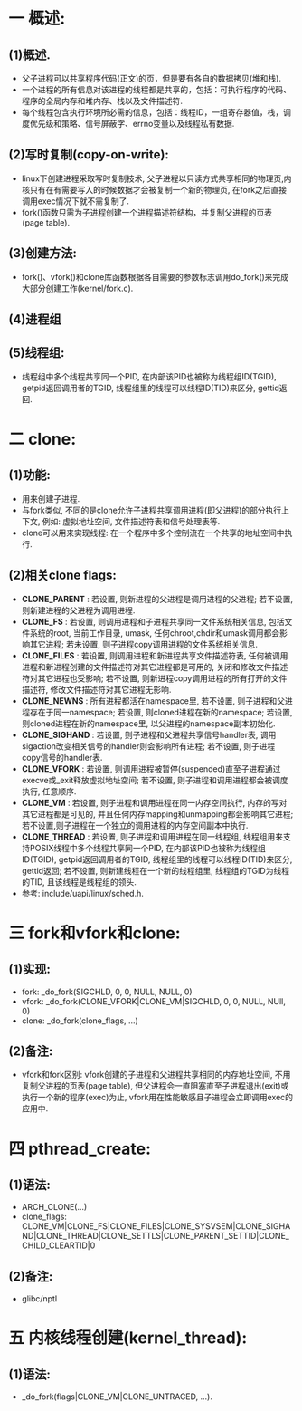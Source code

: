 # 一 概述:
## (1)概述.
- 父子进程可以共享程序代码(正文)的页，但是要有各自的数据拷贝(堆和栈).
- 一个进程的所有信息对该进程的线程都是共享的，包括：可执行程序的代码、程序的全局内存和堆内存、栈以及文件描述符.
- 每个线程包含执行环境所必需的信息，包括：线程ID，一组寄存器值，栈，调度优先级和策略、信号屏蔽字、errno变量以及线程私有数据.

## (2)写时复制(copy-on-write):
- linux下创建进程采取写时复制技术, 父子进程以只读方式共享相同的物理页,内核只有在有需要写入的时候数据才会被复制一个新的物理页, 在fork之后直接调用exec情况下就不需复制了.
- fork()函数只需为子进程创建一个进程描述符结构，并复制父进程的页表(page table).

## (3)创建方法:
- fork()、vfork()和clone库函数根据各自需要的参数标志调用do_fork()来完成大部分创建工作(kernel/fork.c).

## (4)进程组

## (5)线程组:
- 线程组中多个线程共享同一个PID, 在内部该PID也被称为线程组ID(TGID), getpid返回调用者的TGID, 线程组里的线程可以线程ID(TID)来区分, gettid返回.

# 二 clone:
## (1)功能:
- 用来创建子进程.
- 与fork类似, 不同的是clone允许子进程共享调用进程(即父进程)的部分执行上下文, 例如: 虚拟地址空间, 文件描述符表和信号处理表等.
- clone可以用来实现线程: 在一个程序中多个控制流在一个共享的地址空间中执行.

## (2)相关clone flags:
- **CLONE_PARENT** : 若设置, 则新进程的父进程是调用进程的父进程; 若不设置, 则新建进程的父进程为调用进程.
- **CLONE_FS** : 若设置, 则调用进程和子进程共享同一文件系统相关信息, 包括文件系统的root, 当前工作目录, umask, 任何chroot,chdir和umask调用都会影响其它进程; 若未设置, 则子进程copy调用进程的文件系统相关信息.
- **CLONE_FILES** : 若设置, 则调用进程和新进程共享文件描述符表, 任何被调用进程和新进程创建的文件描述符对其它进程都是可用的, 关闭和修改文件描述符对其它进程也受影响; 若不设置, 则新进程copy调用进程的所有打开的文件描述符, 修改文件描述符对其它进程无影响.
- **CLONE_NEWNS** : 所有进程都活在namespace里, 若不设置, 则子进程和父进程存在于同一namespace; 若设置, 则cloned进程在新的namespace; 若设置, 则cloned进程在新的namespace里, 以父进程的namespace副本初始化.
- **CLONE_SIGHAND** : 若设置, 则子进程和父进程共享信号handler表, 调用sigaction改变相关信号的handler则会影响所有进程; 若不设置, 则子进程copy信号的handler表.
- **CLONE_VFORK** : 若设置, 则调用进程被暂停(suspended)直至子进程通过execve或_exit释放虚拟地址空间; 若不设置, 则子进程和调用进程都会被调度执行, 任意顺序.
- **CLONE_VM** : 若设置, 则子进程和调用进程在同一内存空间执行, 内存的写对其它进程都是可见的, 并且任何内存mapping和unmapping都会影响其它进程; 若不设置,则子进程在一个独立的调用进程的内存空间副本中执行.
- **CLONE_THREAD** : 若设置, 则子进程和调用进程在同一线程组, 线程组用来支持POSIX线程中多个线程共享同一个PID, 在内部该PID也被称为线程组ID(TGID), getpid返回调用者的TGID, 线程组里的线程可以线程ID(TID)来区分, gettid返回; 若不设置, 则新建线程在一个新的线程组里, 线程组的TGID为线程的TID, 且该线程是线程组的领头.
- 参考: include/uapi/linux/sched.h.

# 三 fork和vfork和clone:
## (1)实现:
- fork: _do_fork(SIGCHLD, 0, 0, NULL, NULL, 0)
- vfork: _do_fork(CLONE_VFORK|CLONE_VM|SIGCHLD, 0, 0, NULL, NUll, 0)
- clone: _do_fork(clone_flags, ...)

## (2)备注:
- vfork和fork区别: vfork创建的子进程和父进程共享相同的内存地址空间, 不用复制父进程的页表(page table), 但父进程会一直阻塞直至子进程退出(exit)或执行一个新的程序(exec)为止, vfork用在性能敏感且子进程会立即调用exec的应用中.

# 四 pthread_create:
## (1)语法:
- ARCH_CLONE(...)
- clone_flags: CLONE_VM|CLONE_FS|CLONE_FILES|CLONE_SYSVSEM|CLONE_SIGHAND|CLONE_THREAD|CLONE_SETTLS|CLONE_PARENT_SETTID|CLONE_CHILD_CLEARTID|0

## (2)备注:
- glibc/nptl

# 五 内核线程创建(kernel_thread):
## (1)语法:
- _do_fork(flags|CLONE_VM|CLONE_UNTRACED, ...).